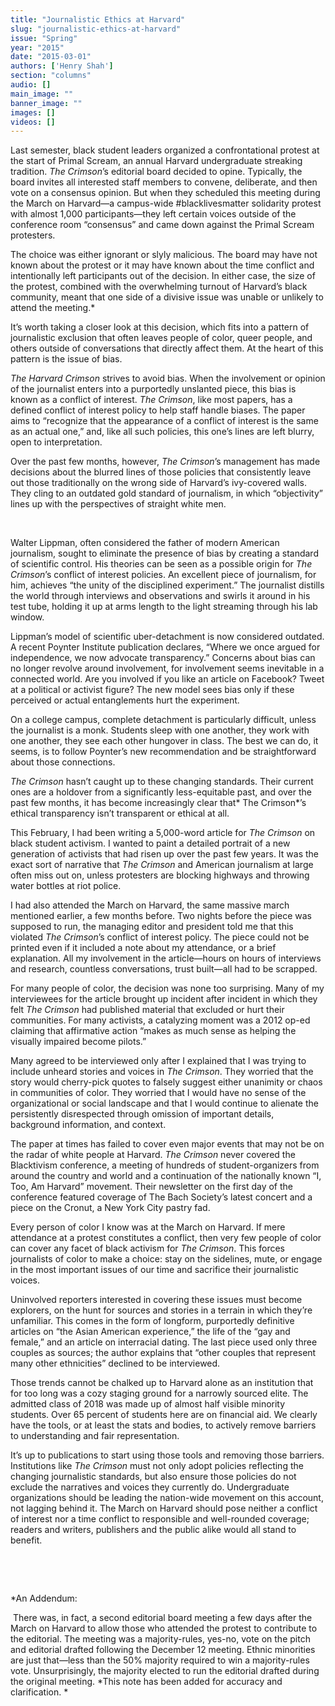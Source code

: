 ```yaml
---
title: "Journalistic Ethics at Harvard"
slug: "journalistic-ethics-at-harvard"
issue: "Spring"
year: "2015"
date: "2015-03-01"
authors: ['Henry Shah']
section: "columns"
audio: []
main_image: ""
banner_image: ""
images: []
videos: []
---
```

Last semester, black student leaders organized a confrontational protest at the start of Primal Scream, an annual Harvard undergraduate streaking tradition. *The Crimson*’s editorial board decided to opine. Typically, the board invites all interested staff members to convene, deliberate, and then vote on a consensus opinion. But when they scheduled this meeting during the March on Harvard—a campus-wide #blacklivesmatter solidarity protest with almost 1,000 participants—they left certain voices outside of the conference room “consensus” and came down against the Primal Scream protesters.

 The choice was either ignorant or slyly malicious. The board may have not known about the protest or it may have known about the time conflict and intentionally left participants out of the decision. In either case, the size of the protest, combined with the overwhelming turnout of Harvard’s black community, meant that one side of a divisive issue was unable or unlikely to attend the meeting.*  


 It’s worth taking a closer look at this decision, which fits into a pattern of journalistic exclusion that often leaves people of color, queer people, and others outside of conversations that directly affect them. At the heart of this pattern is the issue of bias. 

 *The Harvard Crimson* strives to avoid bias. When the involvement or opinion of the journalist enters into a purportedly unslanted piece, this bias is known as a conflict of interest. *The Crimson*, like most papers, has a defined conflict of interest policy to help staff handle biases. The paper aims to “recognize that the appearance of a conflict of interest is the same as an actual one,” and, like all such policies, this one’s lines are left blurry, open to interpretation.

 Over the past few months, however, *The Crimson*’s management has made decisions about the blurred lines of those policies that consistently leave out those traditionally on the wrong side of Harvard’s ivy-covered walls. They cling to an outdated gold standard of journalism, in which “objectivity” lines up with the perspectives of straight white men. 

  

 Walter Lippman, often considered the father of modern American journalism, sought to eliminate the presence of bias by creating a standard of scientific control. His theories can be seen as a possible origin for *The Crimson*’s conflict of interest policies. An excellent piece of journalism, for him, achieves “the unity of the disciplined experiment.” The journalist distills the world through interviews and observations and swirls it around in his test tube, holding it up at arms length to the light streaming through his lab window.

 Lippman’s model of scientific uber-detachment is now considered outdated. A recent Poynter Institute publication declares, “Where we once argued for independence, we now advocate transparency.” Concerns about bias can no longer revolve around involvement, for involvement seems inevitable in a connected world. Are you involved if you like an article on Facebook? Tweet at a political or activist figure? The new model sees bias only if these perceived or actual entanglements hurt the experiment. 

 On a college campus, complete detachment is particularly difficult, unless the journalist is a monk. Students sleep with one another, they work with one another, they see each other hungover in class. The best we can do, it seems, is to follow Poynter’s new recommendation and be straightforward about those connections. 

 *The Crimson* hasn’t caught up to these changing standards. Their current ones are a holdover from a significantly less-equitable past, and over the past few months, it has become increasingly clear that* The Crimson*’s ethical transparency isn’t transparent or ethical at all. 

 This February, I had been writing a 5,000-word article for *The Crimson* on black student activism. I wanted to paint a detailed portrait of a new generation of activists that had risen up over the past few years. It was the exact sort of narrative that *The Crimson* and American journalism at large often miss out on, unless protesters are blocking highways and throwing water bottles at riot police. 

 I had also attended the March on Harvard, the same massive march mentioned earlier, a few months before. Two nights before the piece was supposed to run, the managing editor and president told me that this violated *The Crimson*’s conflict of interest policy. The piece could not be printed even if it included a note about my attendance, or a brief explanation. All my involvement in the article—hours on hours of interviews and research, countless conversations, trust built—all had to be scrapped.

 For many people of color, the decision was none too surprising. Many of my interviewees for the article brought up incident after incident in which they felt *The Crimson* had published material that excluded or hurt their communities. For many activists, a catalyzing moment was a 2012 op-ed claiming that affirmative action “makes as much sense as helping the visually impaired become pilots.”

 Many agreed to be interviewed only after I explained that I was trying to include unheard stories and voices in *The Crimson*. They worried that the story would cherry-pick quotes to falsely suggest either unanimity or chaos in communities of color. They worried that I would have no sense of the organizational or social landscape and that I would continue to alienate the persistently disrespected through omission of important details, background information, and context. 

 The paper at times has failed to cover even major events that may not be on the radar of white people at Harvard. *The Crimson* never covered the Blacktivism conference, a meeting of hundreds of student-organizers from around the country and world and a continuation of the nationally known “I, Too, Am Harvard” movement. Their newsletter on the first day of the conference featured coverage of The Bach Society’s latest concert and a piece on the Cronut, a New York City pastry fad.

 Every person of color I know was at the March on Harvard. If mere attendance at a protest constitutes a conflict, then very few people of color can cover any facet of black activism for *The Crimson*. This forces journalists of color to make a choice: stay on the sidelines, mute, or engage in the most important issues of our time and sacrifice their journalistic voices. 

 Uninvolved reporters interested in covering these issues must become explorers, on the hunt for sources and stories in a terrain in which they’re unfamiliar. This comes in the form of longform, purportedly definitive articles on “the Asian American experience,” the life of the “gay and female,” and an article on interracial dating. The last piece used only three couples as sources; the author explains that “other couples that represent many other ethnicities” declined to be interviewed. 

 Those trends cannot be chalked up to Harvard alone as an institution that for too long was a cozy staging ground for a narrowly sourced elite. The admitted class of 2018 was made up of almost half visible minority students. Over 65 percent of students here are on financial aid. We clearly have the tools, or at least the stats and bodies, to actively remove barriers to understanding and fair representation. 

 It’s up to publications to start using those tools and removing those barriers. Institutions like *The Crimson* must not only adopt policies reflecting the changing journalistic standards, but also ensure those policies do not exclude the narratives and voices they currently do. Undergraduate organizations should be leading the nation-wide movement on this account, not lagging behind it. The March on Harvard should pose neither a conflict of interest nor a time conflict to responsible and well-rounded coverage; readers and writers, publishers and the public alike would all stand to benefit.

  

  

 *An Addendum: 

  There was, in fact, a second editorial board meeting a few days after the March on Harvard to allow those who attended the protest to contribute to the editorial. The meeting was a majority-rules, yes-no, vote on the pitch and editorial drafted following the December 12 meeting. Ethnic minorities are just that—less than the 50% majority required to win a majority-rules vote. Unsurprisingly, the majority elected to run the editorial drafted during the original meeting. *This note has been added for accuracy and clarification. *

  

